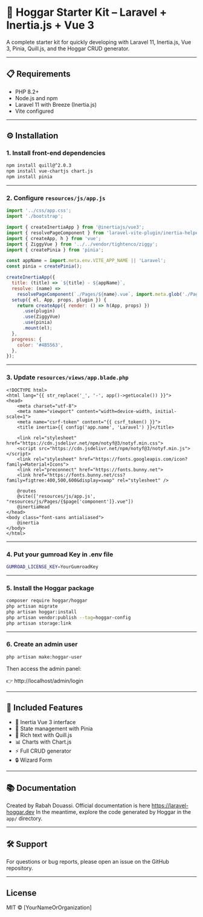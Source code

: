 # 🚀 Hoggar Starter Kit – Laravel + Inertia.js + Vue 3

A complete starter kit for quickly developing with Laravel 11, Inertia.js, Vue 3, Pinia, Quill.js, and the Hoggar CRUD generator.

---

## 📋 Requirements

- PHP 8.2+
- Node.js and npm
- Laravel 11 with Breeze (Inertia.js)
- Vite configured

---

## ⚙️ Installation

### 1. Install front-end dependencies

```bash
npm install quill@^2.0.3
npm install vue-chartjs chart.js
npm install pinia
```

---

### 2. Configure `resources/js/app.js`

```js
import '../css/app.css';
import './bootstrap';

import { createInertiaApp } from '@inertiajs/vue3';
import { resolvePageComponent } from 'laravel-vite-plugin/inertia-helpers';
import { createApp, h } from 'vue';
import { ZiggyVue } from '../../vendor/tightenco/ziggy';
import { createPinia } from 'pinia';

const appName = import.meta.env.VITE_APP_NAME || 'Laravel';
const pinia = createPinia();

createInertiaApp({
  title: (title) => `${title} - ${appName}`,
  resolve: (name) =>
    resolvePageComponent(`./Pages/${name}.vue`, import.meta.glob('./Pages/**/*.vue')),
  setup({ el, App, props, plugin }) {
    return createApp({ render: () => h(App, props) })
      .use(plugin)
      .use(ZiggyVue)
      .use(pinia)
      .mount(el);
  },
  progress: {
    color: '#4B5563',
  },
});
```

---

### 3. Update `resources/views/app.blade.php`

```blade
<!DOCTYPE html>
<html lang="{{ str_replace('_', '-', app()->getLocale()) }}">
<head>
    <meta charset="utf-8">
    <meta name="viewport" content="width=device-width, initial-scale=1">
    <meta name="csrf-token" content="{{ csrf_token() }}">
    <title inertia>{{ config('app.name', 'Laravel') }}</title>

    <link rel="stylesheet" href="https://cdn.jsdelivr.net/npm/notyf@3/notyf.min.css">
    <script src="https://cdn.jsdelivr.net/npm/notyf@3/notyf.min.js"></script>
    <link rel="stylesheet" href="https://fonts.googleapis.com/icon?family=Material+Icons">
    <link rel="preconnect" href="https://fonts.bunny.net">
    <link href="https://fonts.bunny.net/css?family=figtree:400,500,600&display=swap" rel="stylesheet" />

    @routes
    @vite(['resources/js/app.js', "resources/js/Pages/{$page['component']}.vue"])
    @inertiaHead
</head>
<body class="font-sans antialiased">
    @inertia
</body>
</html>
```

---

### 4. Put your gumroad Key in .env file

```bash
GUMROAD_LICENSE_KEY=YourGumroadKey
```

---

### 5. Install the Hoggar package

```bash
composer require hoggar/hoggar
php artisan migrate
php artisan hoggar:install
php artisan vendor:publish --tag=hoggar-config
php artisan storage:link
```

---

### 6. Create an admin user

```bash
php artisan make:hoggar-user
```

Then access the admin panel:

👉 http://localhost/admin/login

---

## 🧩 Included Features

- 🎨 Inertia Vue 3 interface
- 🧠 State management with Pinia
- 📝 Rich text with Quill.js
- 📊 Charts with Chart.js
- ⚡️ Full CRUD generator
- 🔒 Wizard Form
---

## 📚 Documentation

Created by Rabah Douassi.
Official documentation is here https://laravel-hoggar.dev
In the meantime, explore the code generated by Hoggar in the `app/` directory.

---

## 🛠️ Support

For questions or bug reports, please open an issue on the GitHub repository.

---

## License

MIT © [YourNameOrOrganization]
